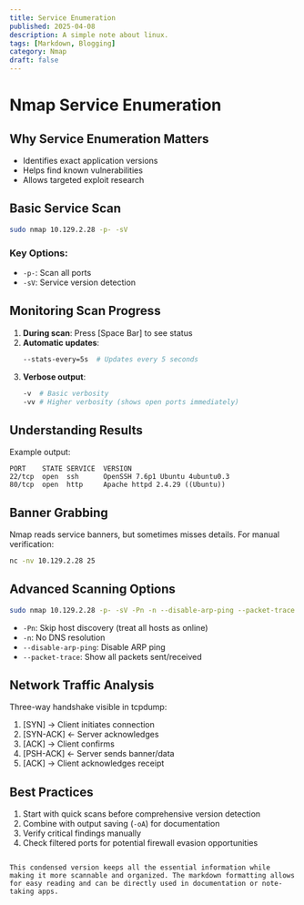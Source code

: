 ```yaml
---
title: Service Enumeration
published: 2025-04-08
description: A simple note about linux.
tags: [Markdown, Blogging]
category: Nmap
draft: false
---
```


# Nmap Service Enumeration

## Why Service Enumeration Matters
- Identifies exact application versions
- Helps find known vulnerabilities
- Allows targeted exploit research

## Basic Service Scan
```bash
sudo nmap 10.129.2.28 -p- -sV
```

### Key Options:
- `-p-`: Scan all ports
- `-sV`: Service version detection

## Monitoring Scan Progress
1. **During scan**: Press [Space Bar] to see status
2. **Automatic updates**: 
   ```bash
   --stats-every=5s  # Updates every 5 seconds
   ```
3. **Verbose output**:
   ```bash
   -v  # Basic verbosity
   -vv # Higher verbosity (shows open ports immediately)
   ```

## Understanding Results
Example output:
```
PORT    STATE SERVICE  VERSION
22/tcp  open  ssh      OpenSSH 7.6p1 Ubuntu 4ubuntu0.3
80/tcp  open  http     Apache httpd 2.4.29 ((Ubuntu))
```

## Banner Grabbing
Nmap reads service banners, but sometimes misses details. For manual verification:
```bash
nc -nv 10.129.2.28 25
```

## Advanced Scanning Options
```bash
sudo nmap 10.129.2.28 -p- -sV -Pn -n --disable-arp-ping --packet-trace
```
- `-Pn`: Skip host discovery (treat all hosts as online)
- `-n`: No DNS resolution
- `--disable-arp-ping`: Disable ARP ping
- `--packet-trace`: Show all packets sent/received

## Network Traffic Analysis
Three-way handshake visible in tcpdump:
1. [SYN] → Client initiates connection
2. [SYN-ACK] ← Server acknowledges
3. [ACK] → Client confirms
4. [PSH-ACK] ← Server sends banner/data
5. [ACK] → Client acknowledges receipt

## Best Practices
1. Start with quick scans before comprehensive version detection
2. Combine with output saving (`-oA`) for documentation
3. Verify critical findings manually
4. Check filtered ports for potential firewall evasion opportunities
```

This condensed version keeps all the essential information while making it more scannable and organized. The markdown formatting allows for easy reading and can be directly used in documentation or note-taking apps.